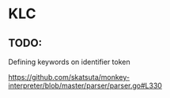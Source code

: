 # KLC

## TODO:

Defining keywords on identifier token

https://github.com/skatsuta/monkey-interpreter/blob/master/parser/parser.go#L330